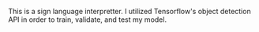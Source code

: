 This is a sign language interpretter. 
I utilized Tensorflow's object detection API in order to train, validate, and test my model.
